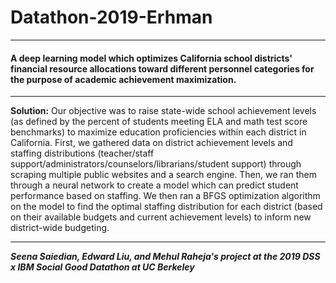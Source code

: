 # Datathon-2019-Erhman
---
#### A deep learning model which optimizes California school districts' financial resource allocations toward different personnel categories for the purpose of academic achievement maximization. 
---

<b>Solution:</b> Our objective was to raise state-wide school achievement levels (as defined by the percent of students meeting ELA and math test score benchmarks) to maximize education proficiencies within each district in California. First, we gathered data on district achievement levels and staffing distributions (teacher/staff support/administrators/counselors/librarians/student support) through scraping multiple public websites and a search engine. Then, we ran them through a neural network to create a model which can predict student performance based on staffing. We then ran a BFGS optimization algorithm on the model to find the optimal staffing distribution for each district (based on their available budgets and current achievement levels) to inform new district-wide budgeting.

---
<b><i>Seena Saiedian, Edward Liu, and Mehul Raheja's project at the 2019 DSS x IBM Social Good Datathon at UC Berkeley</i></b>

